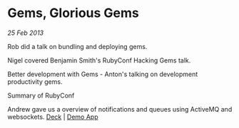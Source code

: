 # Gems, Glorious Gems

*25 Feb 2013*

Rob did a talk on bundling and deploying gems.

Nigel covered Benjamin Smith's RubyConf Hacking Gems talk.

Better development with Gems - Anton's talking on development productivity gems.

Summary of RubyConf

Andrew gave us a overview of notifications and queues using ActiveMQ and websockets. [Deck](https://github.com/BrisRuby/demo-notifications-using-websockets/blob/master/slides.pdf?raw=true	) | [Demo App](https://github.com/BrisRuby/demo-notifications-using-websockets) 